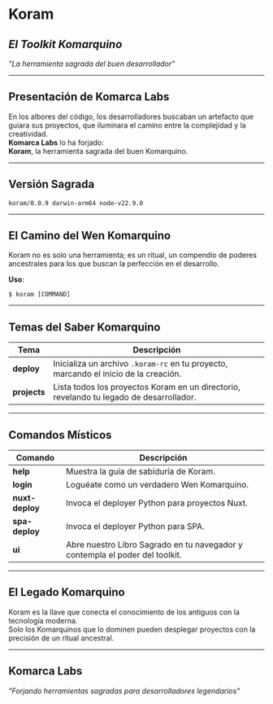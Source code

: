 # Koram
## *El Toolkit Komarquino*
*"La herramienta sagrada del buen desarrollador"*

---

## Presentación de Komarca Labs
En los albores del código, los desarrolladores buscaban un artefacto que guiara sus proyectos, que iluminara el camino entre la complejidad y la creatividad.  
**Komarca Labs** lo ha forjado:  
**Koram**, la herramienta sagrada del buen Komarquino.  

---

## Versión Sagrada
```
koram/0.0.9 darwin-arm64 node-v22.9.0
```

---

## El Camino del Wen Komarquino
Koram no es solo una herramienta; es un ritual, un compendio de poderes ancestrales para los que buscan la perfección en el desarrollo.  

**Uso**:  
```
$ koram [COMMAND]
```

---

## Temas del Saber Komarquino

| Tema      | Descripción |
|----------|-------------|
| **deploy**   | Inicializa un archivo `.koram-rc` en tu proyecto, marcando el inicio de la creación. |
| **projects** | Lista todos los proyectos Koram en un directorio, revelando tu legado de desarrollador. |

---

## Comandos Místicos

| Comando       | Descripción |
|---------------|-------------|
| **help**      | Muestra la guía de sabiduría de Koram. |
| **login**     | Loguéate como un verdadero Wen Komarquino. |
| **nuxt-deploy** | Invoca el deployer Python para proyectos Nuxt. |
| **spa-deploy**  | Invoca el deployer Python para SPA. |
| **ui**        | Abre nuestro Libro Sagrado en tu navegador y contempla el poder del toolkit. |

---

## El Legado Komarquino
Koram es la llave que conecta el conocimiento de los antiguos con la tecnología moderna.  
Solo los Komarquinos que lo dominen pueden desplegar proyectos con la precisión de un ritual ancestral.  

---

## Komarca Labs
*"Forjando herramientas sagradas para desarrolladores legendarios"*
